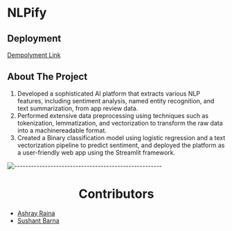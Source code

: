# NLPify

## Deployment
[Dempolyment Link](https://ashray22-course-recommendation-and-sentiment-analys-home-dy4vxs.streamlit.app/)


## About The Project
1. Developed a sophisticated AI platform that extracts various NLP features, including sentiment analysis, named
entity recognition, and text summarization, from app review data.
2. Performed extensive data preprocessing using techniques such as tokenization, lemmatization, and vectorization to
transform the raw data into a machinereadable format.
3. Created a Binary classification model using logistic regression and a text vectorization pipeline to predict
sentiment, and deployed the platform as a user-friendly web app using the Streamlit framework.


![-----------------------------------------------------](https://raw.githubusercontent.com/andreasbm/readme/master/assets/lines/rainbow.png)

<h1 align="center">Contributors</h1>

- [Ashray Raina](https://github.com/ashray22)
- [Sushant Barna](https://github.com/SushantBaarna)
